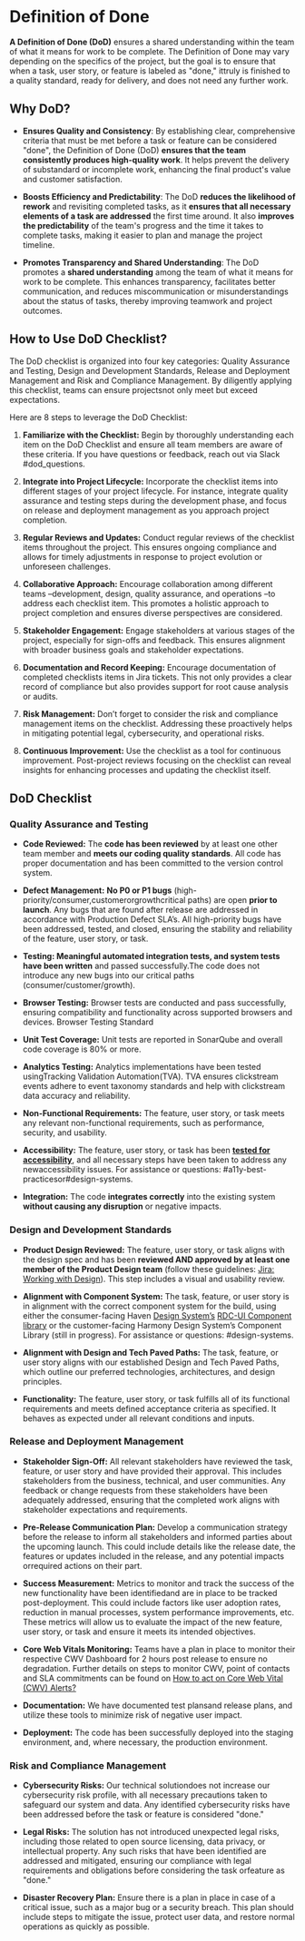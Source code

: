 # Definition of Done

__A Definition of Done (DoD)__ ensures a shared understanding within the team of what it means for work to be complete. The Definition of Done may vary depending on the specifics of the project, but the goal is to ensure that when a task, user story, or feature is labeled as "done," ittruly is finished to a quality standard, ready for delivery, and does not need any further work.

## Why DoD?

- __Ensures Quality and Consistency__: By establishing clear, comprehensive criteria that must be met before a task or feature can be considered "done", the Definition of Done (DoD) __ensures that the team consistently produces high-quality work__. It helps prevent the delivery of substandard or incomplete work, enhancing the final product's value and customer satisfaction.

- __Boosts Efficiency and Predictability__: The DoD __reduces the likelihood of rework__ and revisiting completed tasks, as it __ensures that all necessary elements of a task are addressed__ the first time around. It also __improves the predictability__ of the team's progress and the time it takes to complete tasks, making it easier to plan and manage the project timeline.

- __Promotes Transparency and Shared Understanding__: The DoD promotes a __shared understanding__ among the team of what it means for work to be complete. This enhances transparency, facilitates better communication, and reduces miscommunication or misunderstandings about the status of tasks, thereby improving teamwork and project outcomes. 

## How to Use DoD Checklist?

The DoD checklist is organized into four key categories: Quality Assurance and Testing, Design and Development Standards, Release and Deployment Management and Risk and Compliance Management. By diligently applying this checklist, teams can ensure projectsnot only meet but exceed expectations.

Here are 8 steps to leverage the DoD Checklist:

1. __Familiarize with the Checklist:__ Begin by thoroughly understanding each item on the DoD Checklist and ensure all team members are aware of these criteria. If you have questions or feedback, reach out via Slack #dod_questions. 

2. __Integrate into Project Lifecycle:__ Incorporate the checklist items into different stages of your project lifecycle. For instance, integrate quality assurance and testing steps during the development phase, and focus on release and deployment management as you approach project completion.

3. __Regular Reviews and Updates:__ Conduct regular reviews of the checklist items throughout the project. This ensures ongoing compliance and allows for timely adjustments in response to project evolution or unforeseen challenges.

4. __Collaborative Approach:__ Encourage collaboration among different teams –development, design, quality assurance, and operations –to address each checklist item. This promotes a holistic approach to project completion and ensures diverse perspectives are considered.

5. __Stakeholder Engagement:__ Engage stakeholders at various stages of the project, especially for sign-offs and feedback. This ensures alignment with broader business goals and stakeholder expectations.

6. __Documentation and Record Keeping:__ Encourage documentation of completed checklists items in Jira tickets. This not only provides a clear record of compliance but also provides support for root cause analysis or audits.

7. __Risk Management:__ Don’t forget to consider the risk and compliance management items on the checklist. Addressing these proactively helps in mitigating potential legal, cybersecurity, and operational risks.

8. __Continuous Improvement:__ Use the checklist as a tool for continuous improvement. Post-project reviews focusing on the checklist can reveal insights for enhancing processes and updating the checklist itself.

## DoD Checklist

### Quality Assurance and Testing

- __Code Reviewed:__ The __code has been reviewed__ by at least one other team member and __meets our coding quality standards__. All code has proper documentation and has been committed to the version control system.

- __Defect Management:__ __No P0 or P1 bugs__ (high-priority/consumer,customerorgrowthcritical paths) are open __prior to launch__. Any bugs that are found after release are addressed in accordance with Production Defect SLA’s. All high-priority bugs have been addressed, tested, and closed, ensuring the stability and reliability of the feature, user story, or task.

- __Testing: Meaningful automated integration tests, and system tests have been written__ and passed successfully.The code does not introduce any new bugs into our critical paths (consumer/customer/growth).

- __Browser Testing:__ Browser tests are conducted and pass successfully, ensuring compatibility and functionality across supported browsers and devices. Browser Testing Standard

- __Unit Test Coverage:__ Unit tests are reported in SonarQube and overall code coverage is 80% or more.

- __Analytics Testing:__ Analytics implementations have been tested usingTracking Validation Automation(TVA).  TVA ensures clickstream events adhere to event taxonomy standards and help with clickstream data accuracy and reliability.

- __Non-Functional Requirements:__ The feature, user story, or task meets any relevant non-functional requirements, such as performance, security, and usability.

- __Accessibility:__ The feature, user story, or task has been __[tested for accessibility](https://wave.webaim.org/extension/)__, and all necessary steps have been taken to address any newaccessibility issues. For assistance or questions: #a11y-best-practicesor#design-systems.

- __Integration:__ The code __integrates correctly__ into the existing system __without causing any disruption__ or negative impacts.


### Design and Development Standards

- __Product Design Reviewed:__ The feature, user story, or task aligns with the design spec and has been __reviewed AND approved by at least one member of the Product Design team__ (follow these guidelines: [Jira: Working with Design]()). This step includes a visual and usability review.

- __Alignment with Component System:__ The task, feature, or user story is in alignment with the correct component system for the build, using either the consumer-facing Haven [Design System’s]() [RDC-UI Component library]() or the customer-facing Harmony Design System’s Component Library (still in progress). For assistance or questions: #design-systems.

- __Alignment with Design and Tech Paved Paths:__ The task, feature, or user story aligns with our established Design and Tech Paved Paths, which outline our preferred technologies, architectures, and design principles.

- __Functionality:__ The feature, user story, or task fulfills all of its functional requirements and meets defined acceptance criteria as specified. It behaves as expected under all relevant conditions and inputs.


### Release and Deployment Management

- __Stakeholder Sign-Off:__ All relevant stakeholders have reviewed the task, feature, or user story and have provided their approval. This includes stakeholders from the business, technical, and user communities. Any feedback or change requests from these stakeholders have been adequately addressed, ensuring that the completed work aligns with stakeholder expectations and requirements.

- __Pre-Release Communication Plan:__ Develop a communication strategy before the release to inform all stakeholders and informed parties about the upcoming launch. This could include details like the release date, the features or updates included in the release, and any potential impacts orrequired actions on their part.

- __Success Measurement:__ Metrics to monitor and track the success of the new functionality have been identifiedand are in place to be tracked post-deployment. This could include factors like user adoption rates, reduction in manual processes, system performance improvements, etc. These metrics will allow us to evaluate the impact of the new feature, user story, or task and ensure it meets its intended objectives.

- __Core Web Vitals Monitoring:__ Teams have a plan in place to monitor their respective CWV Dashboard for 2 hours post release to ensure no degradation. Further details on steps to monitor CWV, point of contacts and SLA commitments can be found on [How to act on Core Web Vital (CWV) Alerts?]()

- __Documentation:__ We have documented test plansand release plans, and utilize these tools to minimize risk of negative user impact.

- __Deployment:__ The code has been successfully deployed into the staging environment, and, where necessary, the production environment.

### Risk and Compliance Management

- __Cybersecurity Risks:__ Our technical solutiondoes not increase our cybersecurity risk profile, with all necessary precautions taken to safeguard our system and data. Any identified cybersecurity risks have been addressed before the task or feature is considered "done."

- __Legal Risks:__ The solution has not introduced unexpected legal risks, including those related to open source licensing, data privacy, or intellectual property. Any such risks that have been identified are addressed and mitigated, ensuring our compliance with legal requirements and obligations before considering the task orfeature as "done."

- __Disaster Recovery Plan:__ Ensure there is a plan in place in case of a critical issue, such as a major bug or a security breach. This plan should include steps to mitigate the issue, protect user data, and restore normal operations as quickly as possible.
